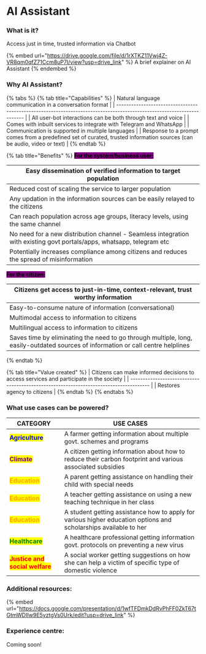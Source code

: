 # AI Assistant

### What is it?

Access just in time, trusted information via Chatbot

{% embed url="https://drive.google.com/file/d/1rXTKZ11Vwj4Z-VR8qm0qfZ71Ccm8uP7I/view?usp=drive_link" %}
A brief explainer on AI Assistant
{% endembed %}

### Why AI Assistant?

{% tabs %}
{% tab title="Capabilities" %}
| Natural language communication in a conversation format                                                                |
| ---------------------------------------------------------------------------------------------------------------------- |
| All user-bot interactions can be both through text and voice                                                           |
| Comes with inbuilt services to integrate with Telegram and WhatsApp                                                    |
| Communication is supported in multiple languages                                                                       |
| Response to a prompt comes from a predefined set of curated, trusted information sources (can be audio, video or text) |
{% endtab %}

{% tab title="Benefits" %}
<mark style="background-color:purple;">**For the system/business user:**</mark>

| Easy dissemination of verified information to target population                                                       |
| --------------------------------------------------------------------------------------------------------------------- |
| Reduced cost of scaling the service to larger population                                                              |
| Any updation in the information sources can be easily relayed to the citizens                                         |
| Can reach population across age groups, literacy levels, using the same channel                                       |
| No need for a new distribution channel - Seamless integration with existing govt portals/apps, whatsapp, telegram etc |
| Potentially increases compliance among citizens and reduces the spread of misinformation                              |

<mark style="background-color:purple;">**For the citizen:**</mark>

| Citizens get access to just-in-time, context-relevant, trust worthy information                                                  |
| -------------------------------------------------------------------------------------------------------------------------------- |
| Easy-to-consume nature of information (conversational)                                                                           |
| Multimodal access to information to citizens                                                                                     |
| Multilingual access to information to citizens                                                                                   |
| Saves time by eliminating the need to go through multiple, long, easily-outdated sources of information or call centre helplines |
{% endtab %}

{% tab title="Value created" %}
| Citizens can make informed decisions to access services and participate in the society |
| -------------------------------------------------------------------------------------- |
| Restores agency to citizens                                                            |
{% endtab %}
{% endtabs %}

### What use cases can be powered?

<table data-column-title-hidden data-view="cards"><thead><tr><th>CATEGORY</th><th>USE CASES</th></tr></thead><tbody><tr><td><mark style="color:blue;"><strong>Agriculture</strong></mark></td><td>A farmer getting information about multiple govt. schemes and programs</td></tr><tr><td><mark style="color:purple;"><strong>Climate</strong></mark></td><td>A citizen getting information about how to reduce their carbon footprint and various associated subsidies</td></tr><tr><td><mark style="color:orange;"><strong>Education</strong></mark></td><td>A parent getting assistance on handling their child with special needs</td></tr><tr><td><mark style="color:orange;"><strong>Education</strong></mark></td><td>A teacher getting assistance on using a new teaching technique in her class</td></tr><tr><td><mark style="color:orange;"><strong>Education</strong></mark></td><td>A student getting assistance how to apply for various higher education options and scholarships available to her</td></tr><tr><td><mark style="color:green;"><strong>Healthcare</strong></mark></td><td>A healthcare professional getting information govt. protocols on preventing a new virus</td></tr><tr><td><mark style="color:red;"><strong>Justice and social welfare</strong></mark></td><td>A social worker getting suggestions on how she can help a victim of specific type of domestic violence</td></tr></tbody></table>

### Additional resources:

{% embed url="https://docs.google.com/presentation/d/1wfTFDmkDdRvPhFF0ZkT67tGtmWDIIw9E5yztgVs0Urk/edit?usp=drive_link" %}

### Experience centre:

Coming soon!
